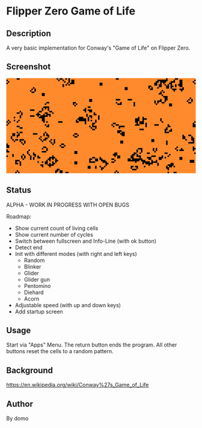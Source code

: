 
# Flipper Zero Game of Life

## Description

A very basic implementation for Conway's "Game of Life" on Flipper Zero.

## Screenshot

![Screenshot](./Screenshot.png)

## Status

ALPHA - WORK IN PROGRESS WITH OPEN BUGS

Roadmap:

- Show current count of living cells
- Show current number of cycles
- Switch between fullscreen and Info-Line (with ok button)
- Detect end
- Init with different modes (with right and left keys)
  - Random
  - Blinker
  - Glider
  - Glider gun
  - Pentomino
  - Diehard
  - Acorn
- Adjustable speed (with up and down keys)
- Add startup screen

## Usage

Start via "Apps" Menu.
The return button ends the program.
All other buttons reset the cells to a random pattern.

## Background

<https://en.wikipedia.org/wiki/Conway%27s_Game_of_Life>

## Author

By domo
